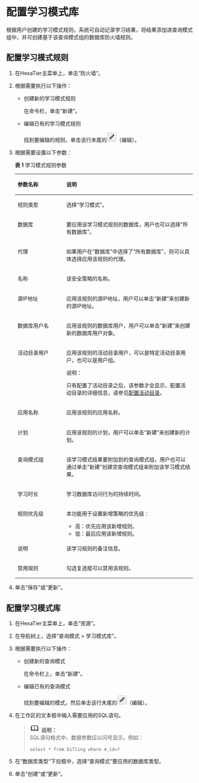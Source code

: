 # 配置学习模式库<a name="ZH-CN_TOPIC_0111166403"></a>

根据用户创建的学习模式规则，系统可自动记录学习结果，将结果添加进查询模式组中，并可创建基于该查询模式组的数据库防火墙规则。

## 配置学习模式规则<a name="zh-cn_topic_0180960103_section1433173918562"></a>

1.  在HexaTier主菜单上，单击“防火墙“。
2.  根据需要执行以下操作：
    -   创建新的学习模式规则

        在命令栏，单击“新建“。

    -   编辑已有的学习模式规则

        找到要编辑的规则，单击该行末尾的![](figures/icon-edit.png)（编辑）。

3.  根据需要设置以下参数：

    **表 1**  学习模式规则参数

    <a name="zh-cn_topic_0180960103_t6820dff239734dc9ad997438c25e3711"></a>
    <table><thead align="left"><tr id="zh-cn_topic_0180960103_r062a27bdce44414087a87672b89df33a"><th class="cellrowborder" valign="top" width="27.439999999999998%" id="mcps1.2.3.1.1"><p id="zh-cn_topic_0180960103_a2ba8446e2fa045e79a684d92c63a73de"><a name="zh-cn_topic_0180960103_a2ba8446e2fa045e79a684d92c63a73de"></a><a name="zh-cn_topic_0180960103_a2ba8446e2fa045e79a684d92c63a73de"></a>参数名称</p>
    </th>
    <th class="cellrowborder" valign="top" width="72.56%" id="mcps1.2.3.1.2"><p id="zh-cn_topic_0180960103_abcf28a3f4413445c95991212589e48ad"><a name="zh-cn_topic_0180960103_abcf28a3f4413445c95991212589e48ad"></a><a name="zh-cn_topic_0180960103_abcf28a3f4413445c95991212589e48ad"></a>说明</p>
    </th>
    </tr>
    </thead>
    <tbody><tr id="zh-cn_topic_0180960103_row1839616361904"><td class="cellrowborder" valign="top" width="27.439999999999998%" headers="mcps1.2.3.1.1 "><p id="zh-cn_topic_0180960103_p1539733615018"><a name="zh-cn_topic_0180960103_p1539733615018"></a><a name="zh-cn_topic_0180960103_p1539733615018"></a>规则类型</p>
    </td>
    <td class="cellrowborder" valign="top" width="72.56%" headers="mcps1.2.3.1.2 "><p id="zh-cn_topic_0180960103_p73978361206"><a name="zh-cn_topic_0180960103_p73978361206"></a><a name="zh-cn_topic_0180960103_p73978361206"></a>选择<span class="parmvalue" id="zh-cn_topic_0180960103_parmvalue102159544017"><a name="zh-cn_topic_0180960103_parmvalue102159544017"></a><a name="zh-cn_topic_0180960103_parmvalue102159544017"></a>“学习模式”</span>。</p>
    </td>
    </tr>
    <tr id="zh-cn_topic_0180960103_r82048cd1ec914ae7b7c5b1b80575fefc"><td class="cellrowborder" valign="top" width="27.439999999999998%" headers="mcps1.2.3.1.1 "><p id="zh-cn_topic_0180960103_zh-cn_topic_0076429744_p175606231399"><a name="zh-cn_topic_0180960103_zh-cn_topic_0076429744_p175606231399"></a><a name="zh-cn_topic_0180960103_zh-cn_topic_0076429744_p175606231399"></a>数据库</p>
    </td>
    <td class="cellrowborder" valign="top" width="72.56%" headers="mcps1.2.3.1.2 "><p id="zh-cn_topic_0180960103_ae8134aca63f34718bc75d4daa289f721"><a name="zh-cn_topic_0180960103_ae8134aca63f34718bc75d4daa289f721"></a><a name="zh-cn_topic_0180960103_ae8134aca63f34718bc75d4daa289f721"></a>要应用该学习模式规则的数据库，用户也可以选择<span class="parmvalue" id="zh-cn_topic_0180960103_p5d1956d467c04ef0b07873ceead43104"><a name="zh-cn_topic_0180960103_p5d1956d467c04ef0b07873ceead43104"></a><a name="zh-cn_topic_0180960103_p5d1956d467c04ef0b07873ceead43104"></a>“所有数据库”</span>。</p>
    </td>
    </tr>
    <tr id="zh-cn_topic_0180960103_ref9253e4b47542f0ad6b68323c5f4b23"><td class="cellrowborder" valign="top" width="27.439999999999998%" headers="mcps1.2.3.1.1 "><p id="zh-cn_topic_0180960103_zh-cn_topic_0076429744_p539812373914"><a name="zh-cn_topic_0180960103_zh-cn_topic_0076429744_p539812373914"></a><a name="zh-cn_topic_0180960103_zh-cn_topic_0076429744_p539812373914"></a>代理</p>
    </td>
    <td class="cellrowborder" valign="top" width="72.56%" headers="mcps1.2.3.1.2 "><p id="zh-cn_topic_0180960103_a027bed667a9240eaa0aa1b55a6bdbc3d"><a name="zh-cn_topic_0180960103_a027bed667a9240eaa0aa1b55a6bdbc3d"></a><a name="zh-cn_topic_0180960103_a027bed667a9240eaa0aa1b55a6bdbc3d"></a>如果用户在<span class="parmname" id="zh-cn_topic_0180960103_pe1d4e4ec43d04e23b0b254faf65ec68c"><a name="zh-cn_topic_0180960103_pe1d4e4ec43d04e23b0b254faf65ec68c"></a><a name="zh-cn_topic_0180960103_pe1d4e4ec43d04e23b0b254faf65ec68c"></a>“数据库”</span>中选择了<span class="parmvalue" id="zh-cn_topic_0180960103_pd36f94961372448db575c5510bf4b6a9"><a name="zh-cn_topic_0180960103_pd36f94961372448db575c5510bf4b6a9"></a><a name="zh-cn_topic_0180960103_pd36f94961372448db575c5510bf4b6a9"></a>“所有数据库”</span>，则可以具体选择应用该规则的代理。</p>
    </td>
    </tr>
    <tr id="zh-cn_topic_0180960103_row1080212271092"><td class="cellrowborder" valign="top" width="27.439999999999998%" headers="mcps1.2.3.1.1 "><p id="zh-cn_topic_0180960103_ae4c021027c264fee8484568f74112a86"><a name="zh-cn_topic_0180960103_ae4c021027c264fee8484568f74112a86"></a><a name="zh-cn_topic_0180960103_ae4c021027c264fee8484568f74112a86"></a>名称</p>
    </td>
    <td class="cellrowborder" valign="top" width="72.56%" headers="mcps1.2.3.1.2 "><p id="zh-cn_topic_0180960103_a057db29946984d2187ab7f8407233690"><a name="zh-cn_topic_0180960103_a057db29946984d2187ab7f8407233690"></a><a name="zh-cn_topic_0180960103_a057db29946984d2187ab7f8407233690"></a>该安全策略的名称。</p>
    </td>
    </tr>
    <tr id="zh-cn_topic_0180960103_rc972489ae6334fd0b9645e9e3397ce32"><td class="cellrowborder" valign="top" width="27.439999999999998%" headers="mcps1.2.3.1.1 "><p id="zh-cn_topic_0180960103_zh-cn_topic_0076429744_p423912317397"><a name="zh-cn_topic_0180960103_zh-cn_topic_0076429744_p423912317397"></a><a name="zh-cn_topic_0180960103_zh-cn_topic_0076429744_p423912317397"></a>源IP地址</p>
    </td>
    <td class="cellrowborder" valign="top" width="72.56%" headers="mcps1.2.3.1.2 "><p id="zh-cn_topic_0180960103_a53a0a725e1c54ff3b1a719382bac3e3b"><a name="zh-cn_topic_0180960103_a53a0a725e1c54ff3b1a719382bac3e3b"></a><a name="zh-cn_topic_0180960103_a53a0a725e1c54ff3b1a719382bac3e3b"></a>应用该规则的源IP地址，用户可以单击<span class="uicontrol" id="zh-cn_topic_0180960103_u3007d0ef4ed14380976a665519365367"><a name="zh-cn_topic_0180960103_u3007d0ef4ed14380976a665519365367"></a><a name="zh-cn_topic_0180960103_u3007d0ef4ed14380976a665519365367"></a>“新建”</span>来创建新的源IP地址。</p>
    </td>
    </tr>
    <tr id="zh-cn_topic_0180960103_rded9b49236f04e2db17de0f885e487f3"><td class="cellrowborder" valign="top" width="27.439999999999998%" headers="mcps1.2.3.1.1 "><p id="zh-cn_topic_0180960103_zh-cn_topic_0076429744_p0821233393"><a name="zh-cn_topic_0180960103_zh-cn_topic_0076429744_p0821233393"></a><a name="zh-cn_topic_0180960103_zh-cn_topic_0076429744_p0821233393"></a>数据库用户名</p>
    </td>
    <td class="cellrowborder" valign="top" width="72.56%" headers="mcps1.2.3.1.2 "><p id="zh-cn_topic_0180960103_a325a3d071b3349ac96c060fc72c4810c"><a name="zh-cn_topic_0180960103_a325a3d071b3349ac96c060fc72c4810c"></a><a name="zh-cn_topic_0180960103_a325a3d071b3349ac96c060fc72c4810c"></a>应用该规则的数据库用户，用户可以单击<span class="uicontrol" id="zh-cn_topic_0180960103_u5d8a3cb1a4f34b1d8829565fc758bf4a"><a name="zh-cn_topic_0180960103_u5d8a3cb1a4f34b1d8829565fc758bf4a"></a><a name="zh-cn_topic_0180960103_u5d8a3cb1a4f34b1d8829565fc758bf4a"></a>“新建”</span>来创建新的数据库用户对象。</p>
    </td>
    </tr>
    <tr id="zh-cn_topic_0180960103_row139171512102113"><td class="cellrowborder" valign="top" width="27.439999999999998%" headers="mcps1.2.3.1.1 "><p id="zh-cn_topic_0180960103_ad703537439ff4dbaa56a9926371309ca"><a name="zh-cn_topic_0180960103_ad703537439ff4dbaa56a9926371309ca"></a><a name="zh-cn_topic_0180960103_ad703537439ff4dbaa56a9926371309ca"></a>活动目录用户</p>
    </td>
    <td class="cellrowborder" valign="top" width="72.56%" headers="mcps1.2.3.1.2 "><p id="zh-cn_topic_0180960103_a6ef8f02512034121ad1d77535b6afa0f"><a name="zh-cn_topic_0180960103_a6ef8f02512034121ad1d77535b6afa0f"></a><a name="zh-cn_topic_0180960103_a6ef8f02512034121ad1d77535b6afa0f"></a>应用该规则的活动目录用户，可以是特定活动目录用户，也可以是用户组。</p>
    <div class="note" id="zh-cn_topic_0180960103_n402f66f692024bc69a23f88de363dac1"><a name="zh-cn_topic_0180960103_n402f66f692024bc69a23f88de363dac1"></a><a name="zh-cn_topic_0180960103_n402f66f692024bc69a23f88de363dac1"></a><span class="notetitle"> 说明： </span><div class="notebody"><p id="zh-cn_topic_0180960103_zh-cn_topic_0076429722_p5717533161"><a name="zh-cn_topic_0180960103_zh-cn_topic_0076429722_p5717533161"></a><a name="zh-cn_topic_0180960103_zh-cn_topic_0076429722_p5717533161"></a>只有配置了活动目录之后，该参数才会显示，配置活动目录的详细信息，请参见<a href="配置活动目录.md">配置活动目录</a>。</p>
    </div></div>
    </td>
    </tr>
    <tr id="zh-cn_topic_0180960103_r9d4ed340c0154491b0b295da50c0ae9e"><td class="cellrowborder" valign="top" width="27.439999999999998%" headers="mcps1.2.3.1.1 "><p id="zh-cn_topic_0180960103_ada4f60dd5951487091c1c70eb9cd60d3"><a name="zh-cn_topic_0180960103_ada4f60dd5951487091c1c70eb9cd60d3"></a><a name="zh-cn_topic_0180960103_ada4f60dd5951487091c1c70eb9cd60d3"></a>应用名称</p>
    </td>
    <td class="cellrowborder" valign="top" width="72.56%" headers="mcps1.2.3.1.2 "><p id="zh-cn_topic_0180960103_zh-cn_topic_0076429744_p94696684412"><a name="zh-cn_topic_0180960103_zh-cn_topic_0076429744_p94696684412"></a><a name="zh-cn_topic_0180960103_zh-cn_topic_0076429744_p94696684412"></a>应用该规则的应用名称。</p>
    </td>
    </tr>
    <tr id="zh-cn_topic_0180960103_ref8d4c2974984f8ead8a8c23303f3e0e"><td class="cellrowborder" valign="top" width="27.439999999999998%" headers="mcps1.2.3.1.1 "><p id="zh-cn_topic_0180960103_a08a540a61410435f83388108d20d0282"><a name="zh-cn_topic_0180960103_a08a540a61410435f83388108d20d0282"></a><a name="zh-cn_topic_0180960103_a08a540a61410435f83388108d20d0282"></a>计划</p>
    </td>
    <td class="cellrowborder" valign="top" width="72.56%" headers="mcps1.2.3.1.2 "><p id="zh-cn_topic_0180960103_a21f5ebaf337b4188955d37329066766e"><a name="zh-cn_topic_0180960103_a21f5ebaf337b4188955d37329066766e"></a><a name="zh-cn_topic_0180960103_a21f5ebaf337b4188955d37329066766e"></a>应用该规则的计划，用户可以单击<span class="uicontrol" id="zh-cn_topic_0180960103_uf0d7e8941fd3468ba51d05f0572566dc"><a name="zh-cn_topic_0180960103_uf0d7e8941fd3468ba51d05f0572566dc"></a><a name="zh-cn_topic_0180960103_uf0d7e8941fd3468ba51d05f0572566dc"></a>“新建”</span>来创建新的计划。</p>
    </td>
    </tr>
    <tr id="zh-cn_topic_0180960103_r373365a56e034151af4eefa9735c7be7"><td class="cellrowborder" valign="top" width="27.439999999999998%" headers="mcps1.2.3.1.1 "><p id="zh-cn_topic_0180960103_a43e3c711c38a402ba5bb51af1ea6c2f6"><a name="zh-cn_topic_0180960103_a43e3c711c38a402ba5bb51af1ea6c2f6"></a><a name="zh-cn_topic_0180960103_a43e3c711c38a402ba5bb51af1ea6c2f6"></a>查询模式组</p>
    </td>
    <td class="cellrowborder" valign="top" width="72.56%" headers="mcps1.2.3.1.2 "><p id="zh-cn_topic_0180960103_a2d4c68be561247a88526596cdd254d04"><a name="zh-cn_topic_0180960103_a2d4c68be561247a88526596cdd254d04"></a><a name="zh-cn_topic_0180960103_a2d4c68be561247a88526596cdd254d04"></a>该学习模式结果要附加到的查询模式组，用户也可以通过单击<span class="uicontrol" id="zh-cn_topic_0180960103_u1f80bfb98efd4353a784eec1521eb9fb"><a name="zh-cn_topic_0180960103_u1f80bfb98efd4353a784eec1521eb9fb"></a><a name="zh-cn_topic_0180960103_u1f80bfb98efd4353a784eec1521eb9fb"></a>“新建”</span>创建空查询模式组来附加该学习模式结果。</p>
    </td>
    </tr>
    <tr id="zh-cn_topic_0180960103_rbe84cba64c3042bb97bd99c39c259afe"><td class="cellrowborder" valign="top" width="27.439999999999998%" headers="mcps1.2.3.1.1 "><p id="zh-cn_topic_0180960103_a6e8f18c19cdc4685962f5ffecced6473"><a name="zh-cn_topic_0180960103_a6e8f18c19cdc4685962f5ffecced6473"></a><a name="zh-cn_topic_0180960103_a6e8f18c19cdc4685962f5ffecced6473"></a>学习时长</p>
    </td>
    <td class="cellrowborder" valign="top" width="72.56%" headers="mcps1.2.3.1.2 "><p id="zh-cn_topic_0180960103_a63971f6eab874168b9193de3dac13bf3"><a name="zh-cn_topic_0180960103_a63971f6eab874168b9193de3dac13bf3"></a><a name="zh-cn_topic_0180960103_a63971f6eab874168b9193de3dac13bf3"></a>学习数据库访问行为的持续时间。</p>
    </td>
    </tr>
    <tr id="zh-cn_topic_0180960103_rc3b8dd9a93f246489c1b108762de76ea"><td class="cellrowborder" valign="top" width="27.439999999999998%" headers="mcps1.2.3.1.1 "><p id="zh-cn_topic_0180960103_a1b8a8e0e224a4a37906396c2796fe9f0"><a name="zh-cn_topic_0180960103_a1b8a8e0e224a4a37906396c2796fe9f0"></a><a name="zh-cn_topic_0180960103_a1b8a8e0e224a4a37906396c2796fe9f0"></a>规则优先级</p>
    </td>
    <td class="cellrowborder" valign="top" width="72.56%" headers="mcps1.2.3.1.2 "><p id="zh-cn_topic_0180960103_zh-cn_topic_0076429744_p459392214012"><a name="zh-cn_topic_0180960103_zh-cn_topic_0076429744_p459392214012"></a><a name="zh-cn_topic_0180960103_zh-cn_topic_0076429744_p459392214012"></a>本功能用于设置新增策略的优先级：</p>
    <a name="zh-cn_topic_0180960103_u6ae6737967d34d038a6e70a1b6c8b45e"></a><a name="zh-cn_topic_0180960103_u6ae6737967d34d038a6e70a1b6c8b45e"></a><ul id="zh-cn_topic_0180960103_u6ae6737967d34d038a6e70a1b6c8b45e"><li>高：优先应用该新增规则。</li><li>低：最后应用该新增规则。</li></ul>
    </td>
    </tr>
    <tr id="zh-cn_topic_0180960103_row19985452101611"><td class="cellrowborder" valign="top" width="27.439999999999998%" headers="mcps1.2.3.1.1 "><p id="zh-cn_topic_0180960103_p1678591016243"><a name="zh-cn_topic_0180960103_p1678591016243"></a><a name="zh-cn_topic_0180960103_p1678591016243"></a>说明</p>
    </td>
    <td class="cellrowborder" valign="top" width="72.56%" headers="mcps1.2.3.1.2 "><p id="zh-cn_topic_0180960103_p4785181010244"><a name="zh-cn_topic_0180960103_p4785181010244"></a><a name="zh-cn_topic_0180960103_p4785181010244"></a>该学习规则的备注信息。</p>
    </td>
    </tr>
    <tr id="zh-cn_topic_0180960103_r2237bd6a96e74c71804d56aa6c89d810"><td class="cellrowborder" valign="top" width="27.439999999999998%" headers="mcps1.2.3.1.1 "><p id="zh-cn_topic_0180960103_aa481506fbf98466b820e38d073529990"><a name="zh-cn_topic_0180960103_aa481506fbf98466b820e38d073529990"></a><a name="zh-cn_topic_0180960103_aa481506fbf98466b820e38d073529990"></a>禁用规则</p>
    </td>
    <td class="cellrowborder" valign="top" width="72.56%" headers="mcps1.2.3.1.2 "><p id="zh-cn_topic_0180960103_a7113f2bd046942b7a9736c54d6fd4c9f"><a name="zh-cn_topic_0180960103_a7113f2bd046942b7a9736c54d6fd4c9f"></a><a name="zh-cn_topic_0180960103_a7113f2bd046942b7a9736c54d6fd4c9f"></a>勾选复选框可以禁用该规则。</p>
    </td>
    </tr>
    </tbody>
    </table>

4.  单击“保存“或“更新“。

## 配置学习模式库<a name="zh-cn_topic_0180960103_sd09f020765c54eacb9744c81727c8162"></a>

1.  在HexaTier主菜单上，单击“资源“。
2.  在导航树上，选择“查询模式 \> 学习模式库“。
3.  根据需要执行以下操作：
    -   创建新的查询模式

        在命令栏上，单击“新建“。

    -   编辑已有的查询模式

        找到要编辑的模式，然后单击该行末尾的![](figures/icon-edit.png)（编辑）。

4.  在工作区的文本框中输入需要应用的SQL语句。

    >![](public_sys-resources/icon-note.gif) **说明：**   
    >SQL语句格式中，数据参数应以问号显示。例如：  
    >```  
    >select * from billing where m_id=?  
    >```  

5.  在“数据库类型“下拉框中，选择“查询模式“要应用的数据库类型。
6.  单击“创建“或“更新“。

